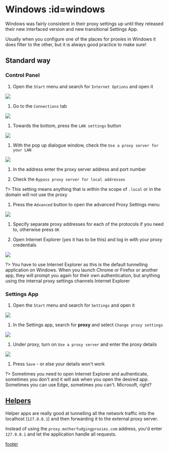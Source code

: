 # <i class="i-windows"></i> Windows :id=windows

Windows was fairly consistent in their proxy settings up until they released their new interfaced version and new transitional Settings App.

Usually when you configure one of the places for proxies in Windows it does filter to the other, but it is always good practice to make sure!

## Standard way

### Control Panel

1. Open the `Start` menu and search for `Internet Options` and open it

 ![](../assets/windows/image01.jpg)

1. Go to the `Connections` tab

 ![](../assets/windows/image02.jpg)

1. Towards the bottom, press the `LAN settings` button

 ![](../assets/windows/image03.jpg)

1. With the pop up dialogue window, check the `Use a proxy server for your LAN`

 ![](../assets/windows/image04.jpg)

1. In the address enter the proxy server address and port number

1. Check the `Bypass proxy server for local addresses`

  ?> This setting means anything that is within the scope of `.local` or in the domain will not use the proxy

1. Press the `Advanced` button to open the advanced Proxy Settings menu

 ![](../assets/windows/image05.jpg)

1. Specify separate proxy addresses for each of the protocols if you need to, otherwise press `OK`

1. Open Internet Explorer (_yes_ it has to be this) and log in with your proxy credentials

 ![](../assets/windows/image06.jpg)

 ?> You have to use Internet Explorer as this is the default tunnelling application on Windows. When you launch Chrome or Firefox or another app, they will prompt you again for their own authentication, but anything using the internal proxy settings channels Internet Explorer

### Settings App

1. Open the `Start` menu and search for `Settings` and open it

 ![](../assets/windows/image07.jpg)

1. In the Settings app, search for **proxy** and select `Change proxy settings`

 ![](../assets/windows/image08.jpg)

1. Under proxy, turn on `Use a proxy server` and enter the proxy details

 ![](../assets/windows/image09.jpg)

1. Press `Save` - or else your details won't work

?> Sometimes you need to open Internet Explorer and authenticate, sometimes you don't and it will ask when you open the desired app. Sometimes you can use Edge, sometimes you can't. Microsoft, right?

## [Helpers](/proxy/helper)

Helper apps are really good at tunnelling all the network traffic into the localhost (`127.0.0.1`) and then forwarding it to the external proxy server.

Instead of using the `proxy.motherfudgingproxies.com` address, you'd enter `127.0.0.1` and let the application handle all requests.

[footer](../site/footer.md ':include')
